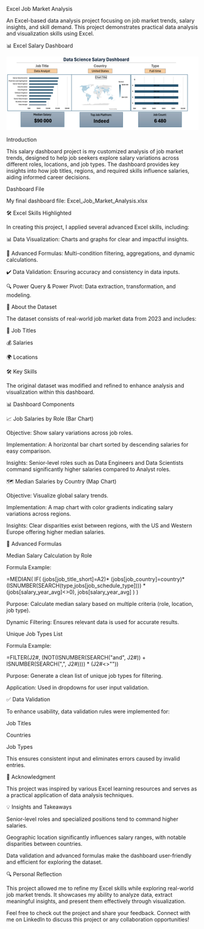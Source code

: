 Excel Job Market Analysis

An Excel-based data analysis project focusing on job market trends, salary insights, and skill demand. This project demonstrates practical data analysis and visualization skills using Excel.

📊 Excel Salary Dashboard

![image alt](https://github.com/SabaKhitarishvili/Excel-job-market-analysis/blob/e0f75b8de6195964602acc86f576d894f19ea4ee/Screenshot%202025-03-30%20at%2018.23.59.png)


Introduction

This salary dashboard project is my customized analysis of job market trends, designed to help job seekers explore salary variations across different roles, locations, and job types. The dashboard provides key insights into how job titles, regions, and required skills influence salaries, aiding informed career decisions.

Dashboard File

My final dashboard file: Excel_Job_Market_Analysis.xlsx

🛠 Excel Skills Highlighted

In creating this project, I applied several advanced Excel skills, including:

📊 Data Visualization: Charts and graphs for clear and impactful insights.

🧮 Advanced Formulas: Multi-condition filtering, aggregations, and dynamic calculations.

✔️ Data Validation: Ensuring accuracy and consistency in data inputs.

🔍 Power Query & Power Pivot: Data extraction, transformation, and modeling.

📂 About the Dataset

The dataset consists of real-world job market data from 2023 and includes:

💼 Job Titles

💰 Salaries

🌍 Locations

🛠️ Key Skills

The original dataset was modified and refined to enhance analysis and visualization within this dashboard.

📊 Dashboard Components

📈 Job Salaries by Role (Bar Chart)

Objective: Show salary variations across job roles.

Implementation: A horizontal bar chart sorted by descending salaries for easy comparison.

Insights: Senior-level roles such as Data Engineers and Data Scientists command significantly higher salaries compared to Analyst roles.

🗺️ Median Salaries by Country (Map Chart)

Objective: Visualize global salary trends.

Implementation: A map chart with color gradients indicating salary variations across regions.

Insights: Clear disparities exist between regions, with the US and Western Europe offering higher median salaries.

🧮 Advanced Formulas

Median Salary Calculation by Role

Formula Example:

=MEDIAN(
IF(
    (jobs[job_title_short]=A2)*
    (jobs[job_country]=country)*
    (ISNUMBER(SEARCH(type,jobs[job_schedule_type]))) *
    (jobs[salary_year_avg]<>0),
    jobs[salary_year_avg]
)
)

Purpose: Calculate median salary based on multiple criteria (role, location, job type).

Dynamic Filtering: Ensures relevant data is used for accurate results.

Unique Job Types List

Formula Example:

=FILTER(J2#, (NOT(ISNUMBER(SEARCH("and", J2#)) + ISNUMBER(SEARCH(",", J2#)))) * (J2#<>""))

Purpose: Generate a clean list of unique job types for filtering.

Application: Used in dropdowns for user input validation.

✅ Data Validation

To enhance usability, data validation rules were implemented for:

Job Titles

Countries

Job Types

This ensures consistent input and eliminates errors caused by invalid entries.

📢 Acknowledgment

This project was inspired by various Excel learning resources and serves as a practical application of data analysis techniques.

💡 Insights and Takeaways

Senior-level roles and specialized positions tend to command higher salaries.

Geographic location significantly influences salary ranges, with notable disparities between countries.

Data validation and advanced formulas make the dashboard user-friendly and efficient for exploring the dataset.

🔍 Personal Reflection

This project allowed me to refine my Excel skills while exploring real-world job market trends. It showcases my ability to analyze data, extract meaningful insights, and present them effectively through visualization.

Feel free to check out the project and share your feedback. Connect with me on LinkedIn to discuss this project or any collaboration opportunities!
